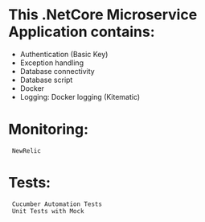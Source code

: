 # This .NetCore Microservice Application contains:
* Authentication (Basic Key)
* Exception handling
* Database connectivity
* Database script
* Docker
* Logging: 
	 Docker logging (Kitematic)
# Monitoring:
	 NewRelic
# Tests:
	 Cucumber Automation Tests
	 Unit Tests with Mock

